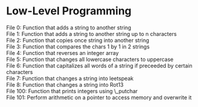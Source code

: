 <h1>Low-Level Programming</h1>
File 0: Function that adds a string to another string<br>
File 1: Function that adds a string to another string up to n characters<br>
File 2: Function that copies once string into another string<br>
File 3: Function that compares the chars 1 by 1 in 2 strings<br>
File 4: Function that reverses an integer array<br>
File 5: Function that changes all lowercase characters to uppercase<br>
File 6: Function that capitalizes all words of a string if preceeded by certain characters<br>
File 7: Function that changes a string into leetspeak<br>
File 8: Function that changes a string into Rot13<br>
File 100: Function that prints integers using \_putchar<br>
File 101: Perform arithmetic on a pointer to access memory and overwrite it
